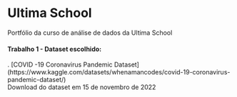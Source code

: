 # Ultima School 

Portfólio da curso de análise de dados da Ultima School </br>
<h4> Trabalho 1 -  Dataset escolhido: </h4>
. [COVID -19 Coronavirus Pandemic Dataset](https://www.kaggle.com/datasets/whenamancodes/covid-19-coronavirus-pandemic-dataset/) </br>
 Download do dataset em 15 de novembro de 2022
